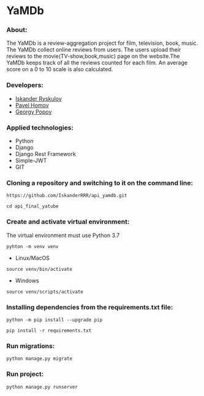 # YaMDb

### About:
The YaMDb is a review-aggregation project for film, television, book, music. The YaMDb collect online reviews from users. The users upload their reviews to the movie(TV-show,book,music) page on the website.The YaMDb keeps track of all the reviews counted for each film. An average score on a 0 to 10 scale is also calculated.
### Developers:
- [Iskander Ryskulov](https://github.com/IskanderRRR)
- [Pavel Homov](https://github.com/PavelHomov)
- [Georgy Popov](https://github.com/Georrgeee)

### Applied technologies:
- Python
- Django
- Django Rest Framework
- Simple-JWT
- GIT

### Cloning a repository and switching to it on the command line:
`https://github.com/IskanderRRR/api_yamdb.git`

`cd api_final_yatube`

### Create and activate virtual environment:
The virtual environment must use Python 3.7

`pyhton -m venv venv`

- Linux/MacOS

`source venv/bin/activate`

- Windows

`source venv/scripts/activate`

### Installing dependencies from the requirements.txt file:
`python -m pip install --upgrade pip`

`pip install -r requirements.txt`

### Run migrations:
`python manage.py migrate`
### Run project:
`python manage.py runserver`
